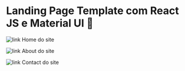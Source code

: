 # Landing Page Template com React JS e Material UI :dart:

![link Home do site](https://raw.githubusercontent.com/alessandradocouto/landing-page-template-reactjs/master/src/assets/Home.png)


![link About do site](https://raw.githubusercontent.com/alessandradocouto/landing-page-template-reactjs/master/src/assets/About.png)

![link Contact do site](https://raw.githubusercontent.com/alessandradocouto/landing-page-template-reactjs/master/src/assets/Contact.png)



